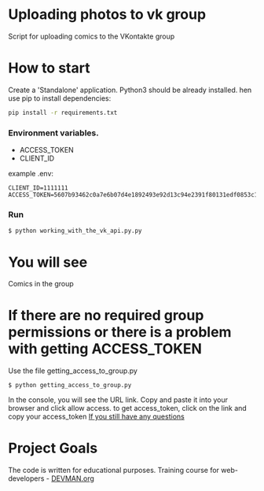 # Uploading photos to vk group

Script for uploading comics to the VKontakte group
 
# How to start

Create a 'Standalone' application.
Python3 should be already installed.
hen use pip to install dependencies:

```bash
pip install -r requirements.txt
```

### Environment variables.

- ACCESS_TOKEN
- CLIENT_ID

example .env:

```
CLIENT_ID=1111111
ACCESS_TOKEN=5607b93462c0a7e6b07d4e1892493e92d13c94e2391f80131edf0853c1e05b29e968rb2w265589cftu9
```

### Run

```
$ python working_with_the_vk_api.py.py
```

# You will see

Comics in the group

# If there are no required group permissions or there is a problem with getting ACCESS_TOKEN

Use the file getting_access_to_group.py

```
$ python getting_access_to_group.py
```

In the console, you will see the URL link. Copy and paste it into your browser and click allow access.
to get access_token, click on the link and copy your access_token
[If you still have any questions](https://devman.org/qna/63/kak-poluchit-token-polzovatelja-dlja-vkontakte/)


# Project Goals

The code is written for educational purposes. Training course for web-developers - [DEVMAN.org](https://devman.org)